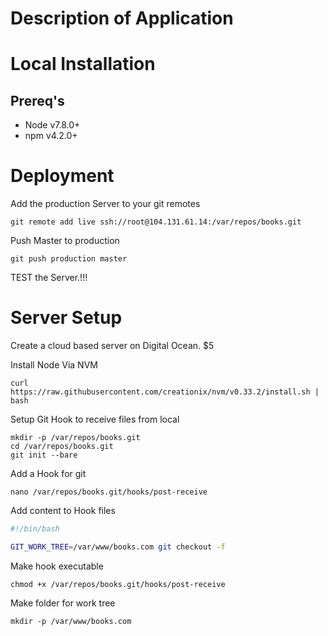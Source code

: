 # Description of Application


# Local Installation

## Prereq's
* Node v7.8.0+
* npm  v4.2.0+

# Deployment

Add the production Server to your git remotes

```
git remote add live ssh://root@104.131.61.14:/var/repos/books.git
```
Push Master to production

```
git push production master
```

TEST the Server.!!!

# Server Setup

Create a cloud based server on Digital Ocean. $5

Install Node Via NVM

```shell
curl https://raw.githubusercontent.com/creationix/nvm/v0.33.2/install.sh | bash
```

Setup Git Hook to receive files from local

```shell
mkdir -p /var/repos/books.git
cd /var/repos/books.git
git init --bare
```

Add a Hook for git
```shell
nano /var/repos/books.git/hooks/post-receive
```

Add content to Hook files
```bash
#!/bin/bash

GIT_WORK_TREE=/var/www/books.com git checkout -f
```

Make hook executable
```
chmod +x /var/repos/books.git/hooks/post-receive
```

Make folder for work tree
```
mkdir -p /var/www/books.com
```

##
